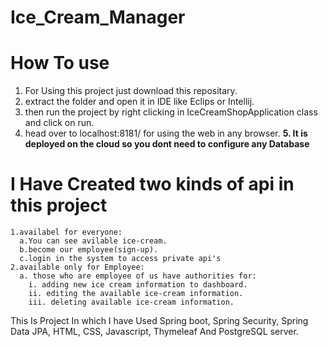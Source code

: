 # Ice_Cream_Manager

# How To use
  1. For Using this project just download this repositary.
  2. extract the folder and open it in IDE like Eclips or Intellij.
  3. then run the project by right clicking in IceCreamShopApplication class and click on run.
  4. head over to localhost:8181/ for using the web in any browser.
  **5. It is deployed on the cloud so you dont need to configure any Database**
 
 # I Have Created two kinds of api in this project
    1.availabel for everyone:
      a.You can see avilable ice-cream.
      b.become our employee(sign-up).
      c.login in the system to access private api's
    2.available only for Employee:
      a. those who are employee of us have authorities for:
        i. adding new ice cream information to dashboard.
        ii. editing the available ice-cream information.
        iii. deleting available ice-cream information.

This Is Project In which I have Used Spring boot, Spring Security, Spring Data JPA, HTML, CSS, Javascript, Thymeleaf And PostgreSQL server.
